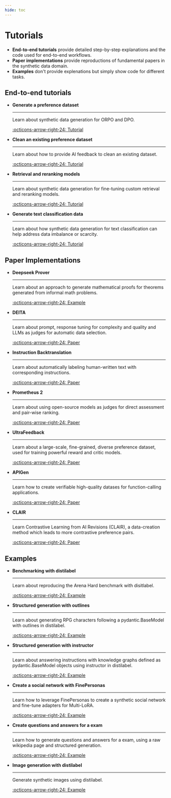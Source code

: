 ```yaml
---
hide: toc
---
```

# Tutorials

- **End-to-end tutorials** provide detailed step-by-step explanations and the code used for end-to-end workflows.
- **Paper implementations** provide reproductions of fundamental papers in the synthetic data domain.
- **Examples** don't provide explenations but simply show code for different tasks.

## End-to-end tutorials

<div class="grid cards" markdown>

-   __Generate a preference dataset__

    ---

    Learn about synthetic data generation for ORPO and DPO.

    [:octicons-arrow-right-24: Tutorial](tutorials/generate_preference_dataset.ipynb)


-   __Clean an existing preference dataset__

    ---

    Learn about how to provide AI feedback to clean an existing dataset.

    [:octicons-arrow-right-24: Tutorial](tutorials/clean_existing_dataset.ipynb)


-   __Retrieval and reranking models__

    ---

    Learn about synthetic data generation for fine-tuning custom retrieval and reranking models.

    [:octicons-arrow-right-24: Tutorial](tutorials/GenerateSentencePair.ipynb)

-   __Generate text classification data__

    ---

    Learn about how synthetic data generation for text classification can help address data imbalance or scarcity.

    [:octicons-arrow-right-24: Tutorial](tutorials/generate_textcat_dataset.ipynb)

</div>

## Paper Implementations

<div class="grid cards" markdown>

-   __Deepseek Prover__

    ---

    Learn about an approach to generate mathematical proofs for theorems generated from informal math problems.

    [:octicons-arrow-right-24: Example](papers/deepseek_prover.md)

-   __DEITA__

    ---

    Learn about prompt, response tuning for complexity and quality and LLMs as judges for automatic data selection.

    [:octicons-arrow-right-24: Paper](papers/deita.md)

-   __Instruction Backtranslation__

    ---

    Learn about automatically labeling human-written text with corresponding instructions.

    [:octicons-arrow-right-24: Paper](papers/instruction_backtranslation.md)

-   __Prometheus 2__

    ---

    Learn about using open-source models as judges for direct assessment and pair-wise ranking.

    [:octicons-arrow-right-24: Paper](papers/prometheus.md)

-   __UltraFeedback__

    ---

    Learn about a large-scale, fine-grained, diverse preference dataset, used for training powerful reward and critic models.

    [:octicons-arrow-right-24: Paper](papers/ultrafeedback.md)

-   __APIGen__

    ---

    Learn how to create verifiable high-quality datases for function-calling applications.

    [:octicons-arrow-right-24: Paper](papers/apigen.md)

-   __CLAIR__

    ---

    Learn Contrastive Learning from AI Revisions (CLAIR), a data-creation method which leads to more contrastive preference pairs.

    [:octicons-arrow-right-24: Paper](papers/clair.md)

</div>

## Examples

<div class="grid cards" markdown>

-   __Benchmarking with distilabel__

    ---

    Learn about reproducing the Arena Hard benchmark with disitlabel.

    [:octicons-arrow-right-24: Example](examples/benchmarking_with_distilabel.md)

-   __Structured generation with outlines__

    ---

    Learn about generating RPG characters following a pydantic.BaseModel with outlines in distilabel.

    [:octicons-arrow-right-24: Example](examples/llama_cpp_with_outlines.md)

-   __Structured generation with instructor__

    ---

    Learn about answering instructions with knowledge graphs defined as pydantic.BaseModel objects using instructor in distilabel.

    [:octicons-arrow-right-24: Example](examples/mistralai_with_instructor.md)

-   __Create a social network with FinePersonas__

    ---

    Learn how to leverage FinePersonas to create a synthetic social network and fine-tune adapters for Multi-LoRA.

    [:octicons-arrow-right-24: Example](examples/fine_personas_social_network.md)

-   __Create questions and answers for a exam__

    ---

    Learn how to generate questions and answers for a exam, using a raw wikipedia page and structured generation.

    [:octicons-arrow-right-24: Example](examples/exam_questions.md)

-   __Image generation with distilabel__

    ---

    Generate synthetic images using distilabel.

    [:octicons-arrow-right-24: Example](examples/image_generation.md)


</div>





